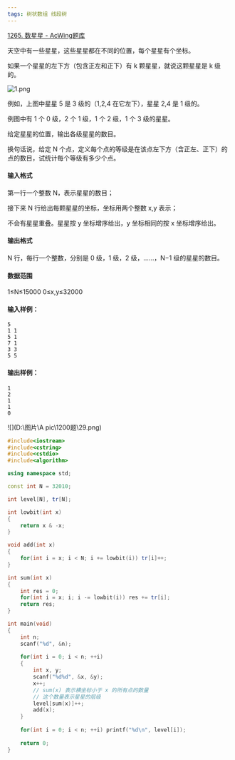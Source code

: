 ```yaml
---
tags: 树状数组 线段树
---
```






[1265. 数星星 - AcWing题库](https://www.acwing.com/problem/content/1267/)



天空中有一些星星，这些星星都在不同的位置，每个星星有个坐标。

如果一个星星的左下方（包含正左和正下）有 k 颗星星，就说这颗星星是 k 级的。

![1.png](https://cdn.acwing.com/media/article/image/2019/12/11/19_6f40991a1c-1.png)

例如，上图中星星 5 是 3 级的（1,2,4 在它左下），星星 2,4 是 1 级的。

例图中有 1 个 0 级，2 个 1 级，1 个 2 级，1 个 3 级的星星。

给定星星的位置，输出各级星星的数目。

换句话说，给定 N 个点，定义每个点的等级是在该点左下方（含正左、正下）的点的数目，试统计每个等级有多少个点。

#### 输入格式

第一行一个整数 N，表示星星的数目；

接下来 N 行给出每颗星星的坐标，坐标用两个整数 x,y 表示；

不会有星星重叠。星星按 y 坐标增序给出，y 坐标相同的按 x 坐标增序给出。

#### 输出格式

N 行，每行一个整数，分别是 0 级，1 级，2 级，……，N−1 级的星星的数目。

#### 数据范围

1≤N≤15000
0≤x,y≤32000

#### 输入样例：

```
5
1 1
5 1
7 1
3 3
5 5
```

#### 输出样例：

```
1
2
1
1
0
```

![](D:\图片\A pic\1200题\29.png)

```cpp
#include<iostream>
#include<cstring>
#include<cstdio>
#include<algorithm>

using namespace std;

const int N = 32010;

int level[N], tr[N];

int lowbit(int x)
{
    return x & -x;
}

void add(int x)
{
    for(int i = x; i < N; i += lowbit(i)) tr[i]++;
}

int sum(int x)
{
    int res = 0;
    for(int i = x; i; i -= lowbit(i)) res += tr[i];
    return res;
}

int main(void)
{
    int n;
    scanf("%d", &n);
    
    for(int i = 0; i < n; ++i)
    {
        int x, y;
        scanf("%d%d", &x, &y);
        x++;
        // sum(x) 表示横坐标小于 x 的所有点的数量
        // 这个数量表示星星的层级
        level[sum(x)]++;
        add(x);
    }
    
    for(int i = 0; i < n; ++i) printf("%d\n", level[i]);
    
    return 0;
}
```


